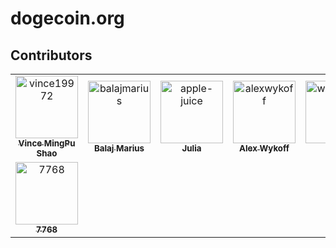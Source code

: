 # dogecoin.org

## Contributors

<!-- readme: contributors -start -->
<table>
<tr>
    <td align="center">
        <a href="https://github.com/vince19972">
            <img src="https://avatars.githubusercontent.com/u/14227221?v=4" width="100;" alt="vince19972"/>
            <br />
            <sub><b>Vince MingPu Shao</b></sub>
        </a>
    </td>
    <td align="center">
        <a href="https://github.com/balajmarius">
            <img src="https://avatars.githubusercontent.com/u/5159921?v=4" width="100;" alt="balajmarius"/>
            <br />
            <sub><b>Balaj Marius</b></sub>
        </a>
    </td>
    <td align="center">
        <a href="https://github.com/apple-juice">
            <img src="https://avatars.githubusercontent.com/u/2690724?v=4" width="100;" alt="apple-juice"/>
            <br />
            <sub><b>Julia </b></sub>
        </a>
    </td>
    <td align="center">
        <a href="https://github.com/alexwykoff">
            <img src="https://avatars.githubusercontent.com/u/1434040?v=4" width="100;" alt="alexwykoff"/>
            <br />
            <sub><b>Alex Wykoff</b></sub>
        </a>
    </td>
    <td align="center">
        <a href="https://github.com/wangchun">
            <img src="https://avatars.githubusercontent.com/u/145747?v=4" width="100;" alt="wangchun"/>
            <br />
            <sub><b>Chun</b></sub>
        </a>
    </td>
    <td align="center">
        <a href="https://github.com/mateuszsokola">
            <img src="https://avatars.githubusercontent.com/u/215923?v=4" width="100;" alt="mateuszsokola"/>
            <br />
            <sub><b>Mateusz Sokola</b></sub>
        </a>
    </td></tr>
<tr>
    <td align="center">
        <a href="https://github.com/7768">
            <img src="https://avatars.githubusercontent.com/u/39715573?v=4" width="100;" alt="7768"/>
            <br />
            <sub><b>7768</b></sub>
        </a>
    </td></tr>
</table>
<!-- readme: contributors -end -->
